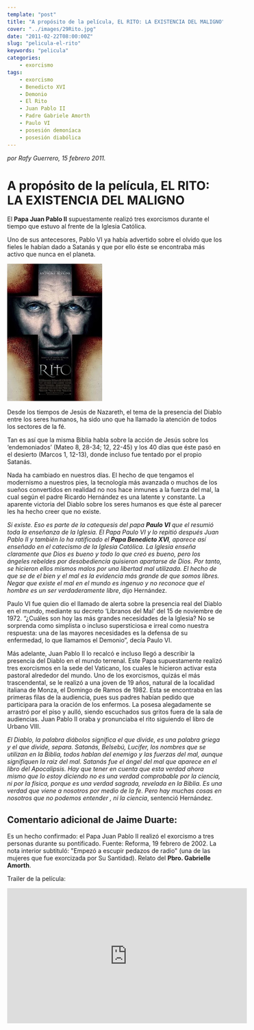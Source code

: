 ```yaml
---
template: "post"
title: "A propósito de la película, EL RITO: LA EXISTENCIA DEL MALIGNO"
cover: "../images/29Rito.jpg"
date: "2011-02-22T08:00:00Z"
slug: "pelicula-el-rito"
keywords: "pelicula"
categories: 
    - exorcismo
tags:
    - exorcismo
    - Benedicto XVI
    - Demonio
    - El Rito
    - Juan Pablo II
    - Padre Gabriele Amorth
    - Paulo VI 
    - posesión demoníaca 
    - posesión diabólica
---
```



*por Rafy Guerrero, 15 febrero 2011.*
# A propósito de la película, EL RITO: LA EXISTENCIA DEL MALIGNO

El **Papa Juan Pablo II** supuestamente realizó tres exorcismos durante el tiempo que estuvo al frente de la Iglesia Católica.

Uno de sus antecesores, Pablo VI ya había advertido sobre el olvido que los fieles le habían dado a Satanás y que por ello éste se encontraba más activo que nunca en el planeta.

![elfos](../images/29Rito.jpg)

Desde los tiempos de Jesús de Nazareth, el tema de la presencia del Diablo entre los seres humanos, ha sido uno que ha llamado la atención de todos los sectores de la fé.

Tan es así que la misma Biblia habla sobre la acción de Jesús sobre los ‘endemoniados’ (Mateo 8, 28-34; 12, 22-45) y los 40 días que éste pasó en el desierto (Marcos 1, 12-13), donde incluso fue tentado por el propio Satanás.

Nada ha cambiado en nuestros días. El hecho de que tengamos el modernismo a nuestros pies, la tecnología más avanzada o muchos de los sueños convertidos en realidad no nos hace inmunes a la fuerza del mal, la cual según el padre Ricardo Hernández es una latente y constante. La aparente victoria del Diablo sobre los seres humanos es que éste al parecer les ha hecho creer que no existe.

*Si existe. Eso es parte de la catequesis del papa **Paulo VI** que el resumió toda la enseñanza de la Iglesia. El Papa Paulo VI y lo repitió después Juan Pablo II y también lo ha ratificado el **Papa Benedicto XVI**, aparece así enseñado en el catecismo de la Iglesia Católica. La Iglesia enseña claramente que Dios es bueno y todo lo que creó es bueno, pero los ángeles rebeldes por desobediencia quisieron apartarse de Dios. Por tanto, se hicieron ellos mismos malos por una libertad mal utilizada. El hecho de que se de el bien y el mal es la evidencia más grande de que somos libres. Negar que existe el mal en el mundo es ingenuo y no reconoce que el hombre es un ser verdaderamente libre*, dijo Hernández.  

Paulo VI fue quien dio el llamado de alerta sobre la presencia real del Diablo en el mundo, mediante su decreto ‘Líbranos del Mal’ del 15 de noviembre de 1972. “¿Cuáles son hoy las más grandes necesidades de la Iglesia? No se sorprenda como simplista o incluso supersticiosa e irreal como nuestra respuesta: una de las mayores necesidades es la defensa de su enfermedad, lo que llamamos el Demonio”, decía Paulo VI.  

Más adelante, Juan Pablo II lo recalcó e incluso llegó a describir la presencia del Diablo en el mundo terrenal. Este Papa supuestamente realizó tres exorcismos en la sede del Vaticano, los cuales le hicieron activar esta pastoral alrededor del mundo. Uno de los exorcismos, quizás el más trascendental, se le realizó a una joven de 19 años, natural de la localidad italiana de Monza, el Domingo de Ramos de 1982. Esta se encontraba en las primeras filas de la audiencia, pues sus padres habían pedido que participara para la oración de los enfermos.
La posesa alegadamente se arrastró por el piso y aulló, siendo escuchados sus gritos fuera de la sala de audiencias. Juan Pablo II oraba y pronunciaba el rito siguiendo el libro de Urbano VIII.

*El Diablo, la palabra diábolos significa el que divide, es una palabra griega y el que divide, separa. Satanás, Belsebú, Lucifer, los nombres que se utilizan en la Biblia, todos hablan del enemigo y las fuerzas del mal, aunque signifiquen la raiz del mal. Satanás fue el ángel del mal que aparece en el libro del Apocalipsis. Hay que tener en cuenta que esta verdad ahora mismo que lo estoy diciendo no es una verdad comprobable por la ciencia, ni por la física, porque es una verdad sagrada, revelada en la Biblia. Es una verdad que viene a nosotros por medio de la fe. Pero hay muchas cosas en nosotros que no podemos entender , ni la ciencia*, sentenció Hernández.

## Comentario adicional de Jaime Duarte:

Es un hecho confirmado: el Papa Juan Pablo II realizó el exorcismo a tres personas durante su pontificado. Fuente: Reforma, 19 febrero de 2002. La nota interior subtituló: "Empezó a escupir pedazos de radio" (una de las mujeres que fue exorcizada por Su Santidad). Relato del **Pbro. Gabrielle Amorth**. 

Trailer de la película:

<iframe width="560" height="315" src="https://www.youtube.com/embed/8Wjen6Rj4hk" title="YouTube video player" frameborder="0" allow="accelerometer; autoplay; clipboard-write; encrypted-media; gyroscope; picture-in-picture" allowfullscreen></iframe>